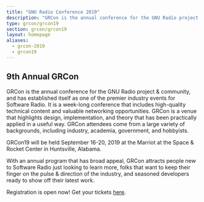 ```yaml
---
title: "GNU Radio Conference 2019"
description: "GRCon is the annual conference for the GNU Radio project & community, and has established itself as one of the premier industry events for Software Radio."
type: grcon/grcon19
section: grcon/grcon19
layout: homepage
aliases:
  - grcon-2019
  - grcon19
---
```


## 9th Annual GRCon

GRCon is the annual conference for the GNU Radio project & community, and has established itself as one of the premier industry events for Software Radio. It is a week-long conference that includes high-quality technical content and valuable networking opportunities. GRCon is a venue that highlights design, implementation, and theory that has been practically applied in a useful way. GRCon attendees come from a large variety of backgrounds, including industry, academia, government, and hobbyists.

GRCon19 will be held September 16-20, 2019 at the Marriot at the Space & Rocket Center in Huntsville, Alabama.

With an annual program that has broad appeal, GRCon attracts people new to Software Radio just looking to learn more, folks that want to keep their finger on the pulse & direction of the industry, and seasoned developers ready to show off their latest work.

Registration is open now! Get your tickets [here](https://tickets.gnuradio.org/grcon19/).
